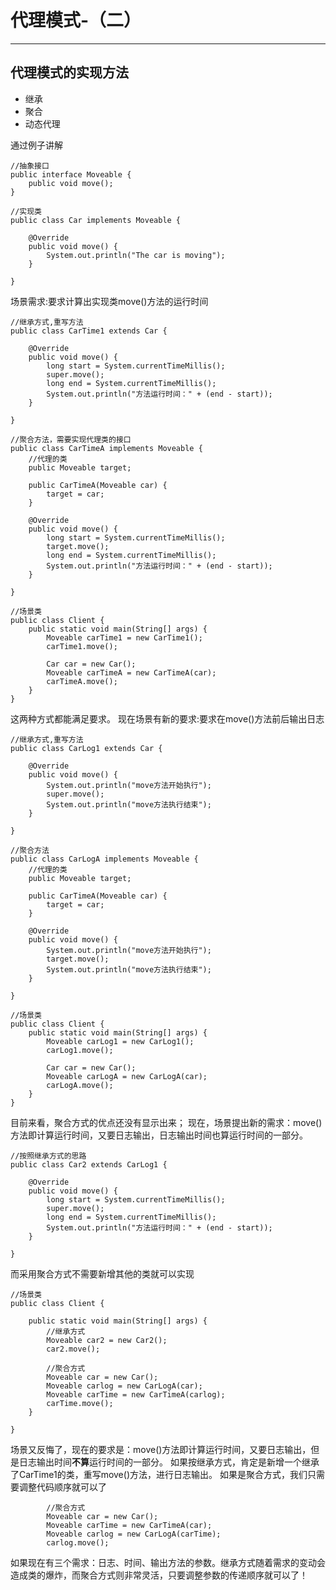# 代理模式-（二）
---
## 代理模式的实现方法

- 继承
- 聚合
- 动态代理

通过例子讲解

    //抽象接口
    public interface Moveable {
        public void move();
    }

    //实现类
    public class Car implements Moveable {

        @Override
        public void move() {
            System.out.println("The car is moving");
        }

    }

场景需求:要求计算出实现类move()方法的运行时间

    //继承方式,重写方法
    public class CarTime1 extends Car {

        @Override
        public void move() {
            long start = System.currentTimeMillis();
            super.move();
            long end = System.currentTimeMillis();
            System.out.println("方法运行时间：" + (end - start));
        }

    }

    //聚合方法，需要实现代理类的接口
    public class CarTimeA implements Moveable {
        //代理的类
        public Moveable target;

        public CarTimeA(Moveable car) {
            target = car;
        }

        @Override
        public void move() {
            long start = System.currentTimeMillis();
            target.move();
            long end = System.currentTimeMillis();
            System.out.println("方法运行时间：" + (end - start));
        }

    }

    //场景类
    public class Client {
        public static void main(String[] args) {
            Moveable carTime1 = new CarTime1();
            carTime1.move();

            Car car = new Car();
            Moveable carTimeA = new CarTimeA(car);
            carTimeA.move();
        }
    }

这两种方式都能满足要求。
现在场景有新的要求:要求在move()方法前后输出日志

    //继承方式,重写方法
    public class CarLog1 extends Car {

        @Override
        public void move() {
            System.out.println("move方法开始执行");
            super.move();
            System.out.println("move方法执行结束");
        }

    }

    //聚合方法
    public class CarLogA implements Moveable {
        //代理的类
        public Moveable target;

        public CarTimeA(Moveable car) {
            target = car;
        }

        @Override
        public void move() {
            System.out.println("move方法开始执行");
            target.move();
            System.out.println("move方法执行结束");
        }

    }

    //场景类
    public class Client {
        public static void main(String[] args) {
            Moveable carLog1 = new CarLog1();
            carLog1.move();

            Car car = new Car();
            Moveable carLogA = new CarLogA(car);
            carLogA.move();
        }
    }

目前来看，聚合方式的优点还没有显示出来；
现在，场景提出新的需求：move()方法即计算运行时间，又要日志输出，日志输出时间也算运行时间的一部分。

    //按照继承方式的思路
    public class Car2 extends CarLog1 {

        @Override
        public void move() {
            long start = System.currentTimeMillis();
            super.move();
            long end = System.currentTimeMillis();
            System.out.println("方法运行时间：" + (end - start));
        }

    }

而采用聚合方式不需要新增其他的类就可以实现

    //场景类
    public class Client {

        public static void main(String[] args) {
            //继承方式
            Moveable car2 = new Car2();
            car2.move();

            //聚合方式
            Moveable car = new Car();
            Moveable carlog = new CarLogA(car);
            Moveable carTime = new CarTimeA(carlog);
            carTime.move();
        }

    }

场景又反悔了，现在的要求是：move()方法即计算运行时间，又要日志输出，但是日志输出时间**不算**运行时间的一部分。
如果按继承方式，肯定是新增一个继承了CarTime1的类，重写move()方法，进行日志输出。
如果是聚合方式，我们只需要调整代码顺序就可以了

            //聚合方式
            Moveable car = new Car();
            Moveable carTime = new CarTimeA(car);
            Moveable carlog = new CarLogA(carTime);
            carlog.move();

如果现在有三个需求：日志、时间、输出方法的参数。继承方式随着需求的变动会造成类的爆炸，而聚合方式则非常灵活，只要调整参数的传递顺序就可以了！
